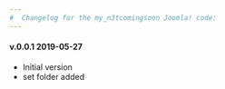 ```yaml
--- 
#  Changelog for the my_n3tcomingsoon Joomla! code:
---
```

<h4>v.0.0.1 2019-05-27</h4>
<ul>
<li>Initial version</li>
<li>set folder added</li>
</ul>
